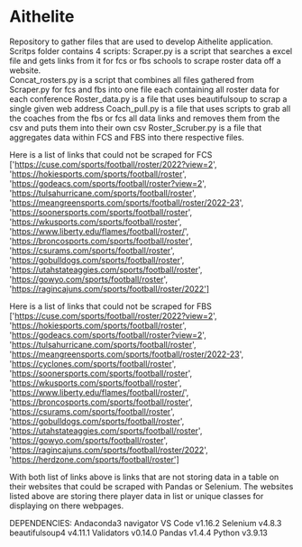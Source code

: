 # Aithelite
Repository to gather files that are used to develop Aithelite application. 
Scritps folder contains 4 scripts:
  Scraper.py is a script that searches a excel file and gets links from it for fcs or fbs schools to scrape roster data off a website.  
  Concat_rosters.py is a script that combines all files gathered from Scraper.py for fcs and fbs into one file each containing all roster data for each conference
  Roster_data.py is a file that uses beautifulsoup to scrap a single given web address
  Coach_pull.py is a file that uses scripts to grab all the coaches from the fbs or fcs all data links and removes them from the csv and puts them into their own csv
 Roster_Scruber.py is a file that aggregates data within FCS and FBS into there respective files.

Here is a list of links that could not be scraped for FCS ['https://cuse.com/sports/football/roster/2022?view=2', 'https://hokiesports.com/sports/football/roster', 'https://godeacs.com/sports/football/roster?view=2', 'https://tulsahurricane.com/sports/football/roster', 'https://meangreensports.com/sports/football/roster/2022-23', 'https://soonersports.com/sports/football/roster', 'https://wkusports.com/sports/football/roster', 'https://www.liberty.edu/flames/football/roster/', 'https://broncosports.com/sports/football/roster', 'https://csurams.com/sports/football/roster', 'https://gobulldogs.com/sports/football/roster', 'https://utahstateaggies.com/sports/football/roster', 'https://gowyo.com/sports/football/roster', 'https://ragincajuns.com/sports/football/roster/2022']

Here is a list of links that could not be scraped for FBS ['https://cuse.com/sports/football/roster/2022?view=2', 'https://hokiesports.com/sports/football/roster', 'https://godeacs.com/sports/football/roster?view=2', 'https://tulsahurricane.com/sports/football/roster', 'https://meangreensports.com/sports/football/roster/2022-23', 'https://cyclones.com/sports/football/roster', 'https://soonersports.com/sports/football/roster', 'https://wkusports.com/sports/football/roster', 'https://www.liberty.edu/flames/football/roster/', 'https://broncosports.com/sports/football/roster', 'https://csurams.com/sports/football/roster', 'https://gobulldogs.com/sports/football/roster', 'https://utahstateaggies.com/sports/football/roster', 'https://gowyo.com/sports/football/roster', 'https://ragincajuns.com/sports/football/roster/2022', 'https://herdzone.com/sports/football/roster']

With both list of links above is links that are not storing data in a table on their websites that could be scraped with Pandas or Selenium.  The websites listed above are storing there player data in list or unique classes for displaying on there webpages. 


DEPENDENCIES: 
Andaconda3 navigator
VS Code v1.16.2
Selenium v4.8.3
beautifulsoup4 v4.11.1
Validators v0.14.0
Pandas v1.4.4
Python v3.9.13
